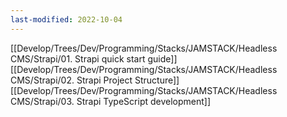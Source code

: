```yaml
---
last-modified: 2022-10-04
---
```

[[Develop/Trees/Dev/Programming/Stacks/JAMSTACK/Headless CMS/Strapi/01. Strapi quick start guide]]
[[Develop/Trees/Dev/Programming/Stacks/JAMSTACK/Headless CMS/Strapi/02. Strapi Project Structure]]
[[Develop/Trees/Dev/Programming/Stacks/JAMSTACK/Headless CMS/Strapi/03. Strapi TypeScript development]]